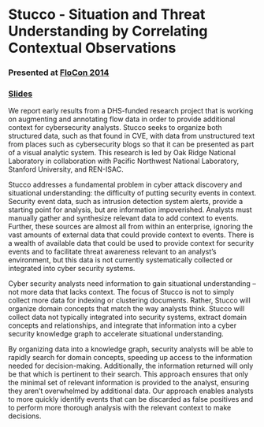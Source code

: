 # Stucco - Situation and Threat Understanding by Correlating Contextual Observations

### Presented at [FloCon 2014](https://www.cert.org/flocon/)

### [Slides](2014-FloCon-Gerth.pdf)

We report early results from a DHS-funded research project that is working on augmenting and annotating flow data in order to provide additional context for cybersecurity analysts. Stucco seeks to organize both structured data, such as that found in CVE, with data from unstructured text from places such as cybersecurity blogs so that it can be presented as part of a visual analytic system.  This research is led by Oak Ridge National Laboratory in collaboration with Pacific Northwest National Laboratory, Stanford University, and REN-ISAC.

Stucco addresses a fundamental problem in cyber attack discovery and situational understanding: the difficulty of putting security events in context. Security event data, such as intrusion detection system alerts, provide a starting point for analysis, but are information impoverished. Analysts must manually gather and synthesize relevant data to add context to events. Further, these sources are almost all from within an enterprise, ignoring the vast amounts of external data that could provide context to events. There is a wealth of available data that could be used to provide context for security events and to facilitate threat awareness relevant to an analyst’s environment, but this data is not currently systematically collected or integrated into cyber security systems.

Cyber security analysts need information to gain situational understanding – not more data that lacks context. The focus of Stucco is not to simply collect more data for indexing or clustering documents. Rather, Stucco will organize domain concepts that match the way analysts think. Stucco will collect data not typically integrated into security systems, extract domain concepts and relationships, and integrate that information into a cyber security knowledge graph to accelerate situational understanding.

By organizing data into a knowledge graph, security analysts will be able to rapidly search for domain concepts, speeding up access to the information needed for decision-making. Additionally, the information returned will only be that which is pertinent to their search. This approach ensures that only the minimal set of relevant information is provided to the analyst, ensuring they aren’t overwhelmed by additional data. Our approach enables analysts to more quickly identify events that can be discarded as false positives and to perform more thorough analysis with the relevant context to make decisions.


